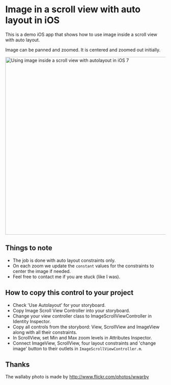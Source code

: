 # Image in a scroll view with auto layout in iOS

This is a demo iOS app that shows how to use image inside a scroll view with auto layout.

Image can be panned and zoomed. It is centered and zoomed out initially.

<img src='https://raw.github.com/evgenyneu/ios-imagescroll/master/image_scroll.png' width='556' alt='Using image inside a scroll view with autolayout in iOS 7'>

## Things to note

* The job is done with auto layout constraints only.
* On each zoom we update the `constant` values for the constraints to center the image if needed.
* Feel free to contact me if you are stuck (like I was).

## How to copy this control to your project

* Check 'Use Autolayout' for your storyboard.
* Copy Image Scroll View Controller into your storyboard.
* Change your view controller class to ImageScrollViewController in Identity Inspector.
* Copy all controls from the storybord: View, ScrollView and ImageView along with all their constraints.
* In ScrollView, set Min and Max zoom levels in Attributes Inspector.
* Connect ImageView, ScrollView, four layout constraints and 'change image' button to their outlets in `ImageScrollViewController.m`.

## Thanks

The wallaby photo is made by http://www.flickr.com/photos/wwarby


